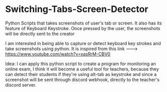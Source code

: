 # Switching-Tabs-Screen-Detector
Python Scripts that takes screenshots of user's tab or screen. It also has its feature of Keyboard Keystroke. Once pressed by the user, the screenshots will be directly sent to the creator  

I am interested in being able to capture or detect keyboard key strokes and take screenshots using python.
It is inspired from this link --->  https://www.youtube.com/watch?v=xasRrM-CBV0

Idea: I can apply this python script to create a program for monitoring an online exam, 
I think it will become a useful tool for teachers, because they can detect their students if they're using alt-tab as keystroke 
and since a screenshot will be sent through discord webhook, directly to the teacher's discord server. 
